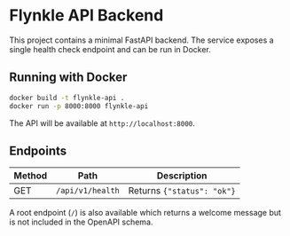 # Flynkle API Backend

This project contains a minimal FastAPI backend. The service exposes a single health check endpoint and can be run in Docker.

## Running with Docker

```bash
docker build -t flynkle-api .
docker run -p 8000:8000 flynkle-api
```

The API will be available at `http://localhost:8000`.

## Endpoints

| Method | Path | Description |
| ------ | ---- | ----------- |
| GET | `/api/v1/health` | Returns `{"status": "ok"}` |

A root endpoint (`/`) is also available which returns a welcome message but is not included in the OpenAPI schema.
